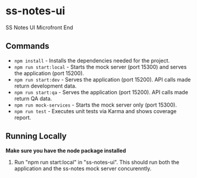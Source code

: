 # ss-notes-ui
SS Notes UI Microfront End

## Commands
* ```npm install``` - Installs the dependencies needed for the project.
* ```npm run start:local``` - Starts the mock server (port 15300) and serves the application (port 15200).
* ```npm run start:dev``` - Serves the application (port 15200). API calls made return development data.
* ```npm run start:qa``` - Serves the application (port 15200). API calls made return QA data.
* ```npm run mock-services``` - Starts the mock server only (port 15300).
* ```npm run test``` - Executes unit tests via Karma and shows coverage report.

## Running Locally
**Make sure you have the node package installed**
1. Run "npm run start:local" in "ss-notes-ui". This should run both the application and the ss-notes mock server concurenntly.

